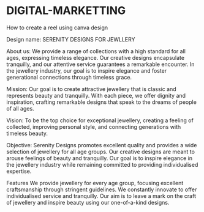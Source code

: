 # DIGITAL-MARKETTING 

How to create a reel using canva design

Design name: SERENITY DESIGNS FOR JEWLLERY

About us: We provide a range of collections with a high standard for all ages, expressing timeless elegance. Our creative designs encapsulate tranquilly, and our attentive service guarantees a remarkable encounter. In the jewellery industry, our goal is to inspire elegance and foster generational connections through timeless grace.

Mission: Our goal is to create attractive jewellery that is classic and represents beauty and tranquilly. With each piece, we offer dignity and inspiration, crafting remarkable designs that speak to the dreams of people of all ages.

Vision: To be the top choice for exceptional jewellery, creating a feeling of collected, improving personal style, and connecting generations with timeless beauty.

Objective: Serenity Designs promotes excellent quality and provides a wide selection of jewellery for all age groups. Our creative designs are meant to arouse feelings of beauty and tranquilly. Our goal is to inspire elegance in the jewellery industry while remaining committed to providing individualised expertise.

Features We provide jewellery for every age group, focusing excellent craftsmanship through stringent guidelines. We constantly innovate to offer individualised service and tranquilly. Our aim is to leave a mark on the craft of jewellery and inspire beauty using our one-of-a-kind designs.
